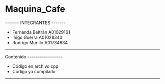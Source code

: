 # Maquina_Cafe
------- INTEGRANTES -------
- Fernanda Beltrán A01029161
- Iñigo Guerra A01028340 
- Rodrigo Murillo A01734634
---------------------------

Contenido ------------------
- Código en archivo cpp
- Código ya compilado
----------------------------
